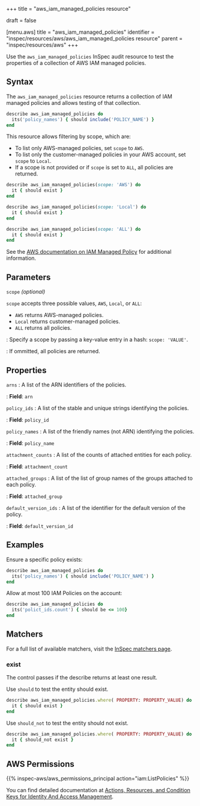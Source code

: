 +++
title = "aws_iam_managed_policies resource"

draft = false


[menu.aws]
title = "aws_iam_managed_policies"
identifier = "inspec/resources/aws/aws_iam_managed_policies resource"
parent = "inspec/resources/aws"
+++

Use the `aws_iam_managed_policies` InSpec audit resource to test the properties of a collection of AWS IAM managed policies.

## Syntax

The `aws_iam_managed_policies` resource returns a collection of IAM managed policies and allows testing of that collection.

```ruby
describe aws_iam_managed_policies do
  its('policy_names') { should include('POLICY_NAME') }
end
```

This resource allows filtering by scope, which are:

- To list only AWS-managed policies, set `scope` to `AWS`.
- To list only the customer-managed policies in your AWS account, set `scope` to `Local`.
- If a scope is not provided or if `scope` is set to `ALL`, all policies are returned.

```ruby
describe aws_iam_managed_policies(scope: 'AWS') do
  it { should exist }
end
```

```ruby
describe aws_iam_managed_policies(scope: 'Local') do
  it { should exist }
end
```

```ruby
describe aws_iam_managed_policies(scope: 'ALL') do
  it { should exist }
end
```

See the [AWS documentation on IAM Managed Policy](https://docs.aws.amazon.com/AWSCloudFormation/latest/UserGuide/aws-resource-iam-managedpolicy.html) for additional information.

## Parameters

`scope` _(optional)_

`scope` accepts three possible values, `AWS`, `Local`, or `ALL`:

- `AWS` returns AWS-managed policies.
- `Local` returns customer-managed policies.
- `ALL` returns all policies.

: Specify a scope by passing a key-value entry in a hash: `scope: 'VALUE'`.

: If ommitted, all policies are returned.

## Properties

`arns`
: A list of the ARN identifiers of the policies.

: **Field**: `arn`

`policy_ids`
: A list of the stable and unique strings identifying the policies.

: **Field**: `policy_id`

`policy_names`
: A list of the friendly names (not ARN) identifying the policies.

: **Field**: `policy_name`

`attachment_counts`
: A list of the counts of attached entities for each policy.

: **Field**: `attachment_count`

`attached_groups`
: A list of the list of group names of the groups attached to each policy.

: **Field**: `attached_group`

`default_version_ids`
: A list of the identifier for the default version of the policy.

: **Field**: `default_version_id`

## Examples

Ensure a specific policy exists:

```ruby
describe aws_iam_managed_policies do
  its('policy_names') { should include('POLICY_NAME') }
end
```

Allow at most 100 IAM Policies on the account:

```ruby
describe aws_iam_managed_policies do
  its('polict_ids.count') { should be <= 100}
end
```

## Matchers

For a full list of available matchers, visit the [InSpec matchers page](https://www.inspec.io/docs/reference/matchers/).

### exist

The control passes if the describe returns at least one result.

Use `should` to test the entity should exist.

```ruby
describe aws_iam_managed_policies.where( PROPERTY: PROPERTY_VALUE) do
  it { should exist }
end
```

Use `should_not` to test the entity should not exist.

```ruby
describe aws_iam_managed_policies.where( PROPERTY: PROPERTY_VALUE) do
  it { should_not exist }
end
```

## AWS Permissions

{{% inspec-aws/aws_permissions_principal action="iam:ListPolicies" %}}

You can find detailed documentation at [Actions, Resources, and Condition Keys for Identity And Access Management](https://docs.aws.amazon.com/IAM/latest/UserGuide/list_identityandaccessmanagement.html).
